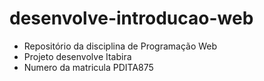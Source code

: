 # desenvolve-introducao-web
+ Repositório da disciplina de Programação Web
+ Projeto desenvolve Itabira
+ Numero da matricula PDITA875

